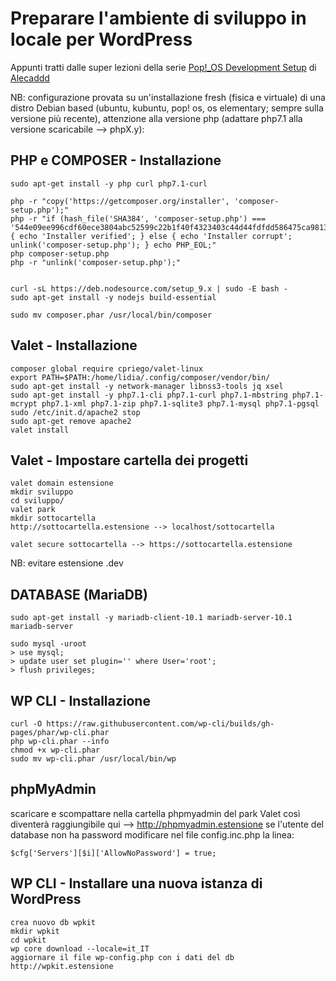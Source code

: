 # Preparare l'ambiente di sviluppo in locale per WordPress

Appunti tratti dalle super lezioni della serie [Pop!_OS Development Setup](https://www.youtube.com/watch?v=zu42YzJ8_OM&list=PLriKzYyLb28l4vbFOrb0wIr11Iguj4Ur1 "Pop!_OS Development Setup") di [Alecaddd](https://github.com/Alecaddd)

NB: configurazione provata su un'installazione fresh (fisica e virtuale) di una distro Debian based (ubuntu, kubuntu, pop! os, os elementary; sempre sulla versione più recente), attenzione alla versione php (adattare php7.1 alla versione scaricabile --> phpX.y):

## PHP e COMPOSER - Installazione
```
sudo apt-get install -y php curl php7.1-curl

php -r "copy('https://getcomposer.org/installer', 'composer-setup.php');"
php -r "if (hash_file('SHA384', 'composer-setup.php') === '544e09ee996cdf60ece3804abc52599c22b1f40f4323403c44d44fdfdd586475ca9813a858088ffbc1f233e9b180f061') { echo 'Installer verified'; } else { echo 'Installer corrupt'; unlink('composer-setup.php'); } echo PHP_EOL;"
php composer-setup.php
php -r "unlink('composer-setup.php');"


curl -sL https://deb.nodesource.com/setup_9.x | sudo -E bash -
sudo apt-get install -y nodejs build-essential

sudo mv composer.phar /usr/local/bin/composer
```
## Valet - Installazione
```
composer global require cpriego/valet-linux
export PATH=$PATH:/home/lidia/.config/composer/vendor/bin/
sudo apt-get install -y network-manager libnss3-tools jq xsel
sudo apt-get install -y php7.1-cli php7.1-curl php7.1-mbstring php7.1-mcrypt php7.1-xml php7.1-zip php7.1-sqlite3 php7.1-mysql php7.1-pgsql
sudo /etc/init.d/apache2 stop
sudo apt-get remove apache2
valet install
```
## Valet - Impostare cartella dei progetti
```
valet domain estensione
mkdir sviluppo
cd sviluppo/
valet park
mkdir sottocartella
http://sottocartella.estensione --> localhost/sottocartella

valet secure sottocartella --> https://sottocartella.estensione
```
NB: evitare estensione .dev

## DATABASE (MariaDB)
```
sudo apt-get install -y mariadb-client-10.1 mariadb-server-10.1 mariadb-server
 
sudo mysql -uroot
> use mysql;
> update user set plugin='' where User='root';
> flush privileges;
```
## WP CLI - Installazione
```
curl -O https://raw.githubusercontent.com/wp-cli/builds/gh-pages/phar/wp-cli.phar
php wp-cli.phar --info
chmod +x wp-cli.phar
sudo mv wp-cli.phar /usr/local/bin/wp

```
## phpMyAdmin
scaricare e scompattare nella cartella phpmyadmin del park Valet così diventerà raggiungibile qui --> http://phpmyadmin.estensione
se l'utente del database non ha password modificare nel file config.inc.php la linea:
```
$cfg['Servers'][$i]['AllowNoPassword'] = true;
```
## WP CLI - Installare una nuova istanza di WordPress
```
crea nuovo db wpkit
mkdir wpkit
cd wpkit
wp core download --locale=it_IT
aggiornare il file wp-config.php con i dati del db
http://wpkit.estensione
```
